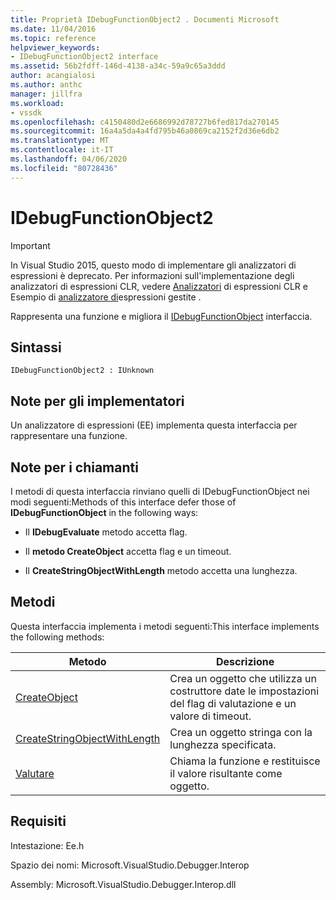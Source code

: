 ```yaml
---
title: Proprietà IDebugFunctionObject2 . Documenti Microsoft
ms.date: 11/04/2016
ms.topic: reference
helpviewer_keywords:
- IDebugFunctionObject2 interface
ms.assetid: 56b2fdff-146d-4138-a34c-59a9c65a3ddd
author: acangialosi
ms.author: anthc
manager: jillfra
ms.workload:
- vssdk
ms.openlocfilehash: c4150480d2e6686992d78727b6fed817da270145
ms.sourcegitcommit: 16a4a5da4a4fd795b46a0869ca2152f2d36e6db2
ms.translationtype: MT
ms.contentlocale: it-IT
ms.lasthandoff: 04/06/2020
ms.locfileid: "80728436"
---
```

# <a name="idebugfunctionobject2"></a>IDebugFunctionObject2
> [!IMPORTANT]
> In Visual Studio 2015, questo modo di implementare gli analizzatori di espressioni è deprecato. Per informazioni sull'implementazione degli analizzatori di espressioni CLR, vedere [Analizzatori](https://github.com/Microsoft/ConcordExtensibilitySamples/wiki/CLR-Expression-Evaluators) di espressioni CLR e Esempio di [analizzatore di](https://github.com/Microsoft/ConcordExtensibilitySamples/wiki/Managed-Expression-Evaluator-Sample)espressioni gestite .

 Rappresenta una funzione e migliora il [IDebugFunctionObject](../../../extensibility/debugger/reference/idebugfunctionobject.md) interfaccia.

## <a name="syntax"></a>Sintassi

```
IDebugFunctionObject2 : IUnknown
```

## <a name="notes-for-implementers"></a>Note per gli implementatori
 Un analizzatore di espressioni (EE) implementa questa interfaccia per rappresentare una funzione.

## <a name="notes-for-callers"></a>Note per i chiamanti
 I metodi di questa interfaccia rinviano quelli di IDebugFunctionObject nei modi seguenti:Methods of this interface defer those of **IDebugFunctionObject** in the following ways:

- Il **IDebugEvaluate** metodo accetta flag.

- Il **metodo CreateObject** accetta flag e un timeout.

- Il **CreateStringObjectWithLength** metodo accetta una lunghezza.

## <a name="methods"></a>Metodi
 Questa interfaccia implementa i metodi seguenti:This interface implements the following methods:

|Metodo|Descrizione|
|------------|-----------------|
|[CreateObject](../../../extensibility/debugger/reference/idebugfunctionobject2-createobject.md)|Crea un oggetto che utilizza un costruttore date le impostazioni del flag di valutazione e un valore di timeout.|
|[CreateStringObjectWithLength](../../../extensibility/debugger/reference/idebugfunctionobject2-createstringobjectwithlength.md)|Crea un oggetto stringa con la lunghezza specificata.|
|[Valutare](../../../extensibility/debugger/reference/idebugfunctionobject2-evaluate.md)|Chiama la funzione e restituisce il valore risultante come oggetto.|

## <a name="requirements"></a>Requisiti
 Intestazione: Ee.h

 Spazio dei nomi: Microsoft.VisualStudio.Debugger.Interop

 Assembly: Microsoft.VisualStudio.Debugger.Interop.dll
